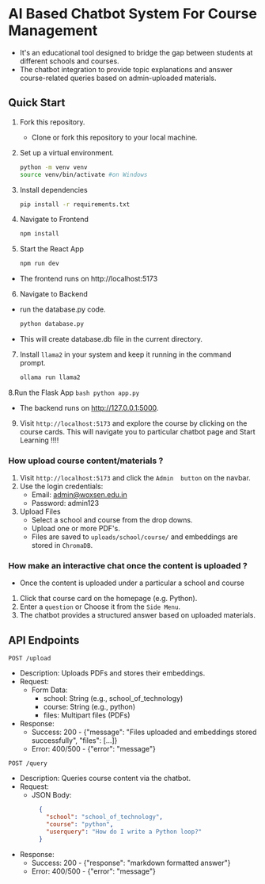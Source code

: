 # AI Based Chatbot System For Course Management

* It's an educational tool designed to bridge the gap between students at different schools and courses.
* The chatbot integration to provide topic explanations and answer course-related queries based on admin-uploaded materials. 

## Quick Start
1. Fork this repository.
    * Clone or fork this repository to your local machine.
2. Set up a virtual environment.

	```bash
	python -m venv venv
	source venv/bin/activate #on Windows
	```
3. Install dependencies
	```bash
	pip install -r requirements.txt
	```
4. Navigate to Frontend
	```bash
	npm install
	```
5. Start the React App
	```bash
	npm run dev
	```
* The frontend runs on http://localhost:5173
6. Navigate to Backend
* run the database.py code.
	```bash
	python database.py
	```
* This will create database.db file in the current directory.
7. Install `llama2` in your system and keep it running in the command prompt.
	```bash
	ollama run llama2
	```
8.Run the Flask App
	```bash
	 python app.py
	```
* The backend runs on http://127.0.0.1:5000.

9. Visit `http://localhost:5173` and explore the course by clicking on the course cards. This will navigate you to particular chatbot page and Start Learning !!!!


### How upload course content/materials ?
1. Visit `http://localhost:5173` and click the `Admin  button` on the navbar.
2. Use the login credentials:
    * Email: admin@woxsen.edu.in
    * Password: admin123
3. Upload Files
    * Select a school and course from the drop downs.
    * Upload one or more PDF's.
    * Files are saved to `uploads/school/course/` and embeddings are stored in `ChromaDB`.

### How make an interactive chat once the content is uploaded ?
* Once the content is uploaded under a particular a school and course
1. Click that course card on the homepage (e.g. Python).
2. Enter a `question` or Choose it from the `Side Menu`.
3. The chatbot provides a structured answer based on uploaded materials.

## API Endpoints

`POST /upload`
* Description: Uploads PDFs and stores their embeddings.
* Request:
    * Form Data:
        * school: String (e.g., school_of_technology)
        * course: String (e.g., python)
        * files: Multipart files (PDFs)
* Response:
    * Success: 200 - {"message": "Files uploaded and embeddings stored successfully", "files": [...]}
    * Error: 400/500 - {"error": "message"}

`POST /query`
* Description: Queries course content via the chatbot.
* Request:
    * JSON Body:
      ```json
        {
          "school": "school_of_technology",
          "course": "python",
          "userquery": "How do I write a Python loop?"
        }
      ```
* Response:
    * Success: 200 - {"response": "markdown formatted answer"}
    * Error: 400/500 - {"error": "message"}


